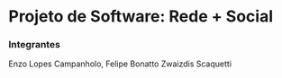 # Projeto de Software: Rede + Social

### Integrantes
Enzo Lopes Campanholo, Felipe Bonatto Zwaizdis Scaquetti
